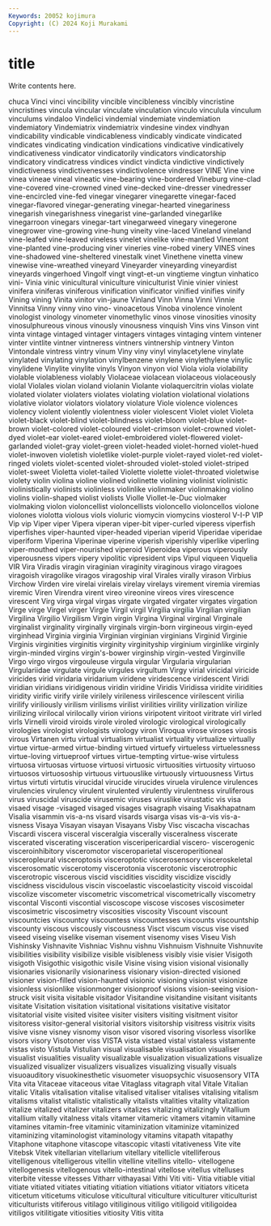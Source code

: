 ```yaml
---
Keywords: 20052 kojimura
Copyright: (C) 2024 Koji Murakami
---
```


# title

Write contents here.



chuca
Vinci vinci vincibility vincible vincibleness vincibly vincristine vincristines vincula vincular
vinculate vinculation vinculo vinculula vinculum vinculums vindaloo Vindelici vindemial vindemiate
vindemiation vindemiatory Vindemiatrix vindemiatrix vindesine vindex vindhyan vindicability vindicable vindicableness
vindicably vindicate vindicated vindicates vindicating vindication vindications vindicative vindicatively vindicativeness
vindicator vindicatorily vindicators vindicatorship vindicatory vindicatress vindices vindict vindicta vindictive
vindictively vindictiveness vindictivenesses vindictivolence vindresser VINE Vine vine vinea vineae
vineal vineatic vine-bearing vine-bordered Vineburg vine-clad vine-covered vine-crowned vined vine-decked
vine-dresser vinedresser vine-encircled vine-fed vinegar vinegarer vinegarette vinegar-faced vinegar-flavored vinegar-generating
vinegar-hearted vinegariness vinegarish vinegarishness vinegarist vine-garlanded vinegarlike vinegarroon vinegars vinegar-tart
vinegarweed vinegary vinegerone vinegrower vine-growing vine-hung vineity vine-laced Vineland vineland
vine-leafed vine-leaved vineless vinelet vinelike vine-mantled Vinemont vine-planted vine-producing viner
vineries vine-robed vinery VINES vines vine-shadowed vine-sheltered vinestalk vinet Vinethene
vinetta vinew vinewise vine-wreathed vineyard Vineyarder vineyarding vineyardist vineyards vingerhoed
Vingolf vingt vingt-et-un vingtieme vingtun vinhatico vini- Vinia vinic vinicultural
viniculture viniculturist Vinie vinier viniest vinifera viniferas viniferous vinification vinificator
vinified vinifies vinify Vining vining Vinita vinitor vin-jaune Vinland Vinn
Vinna Vinni Vinnie Vinnitsa Vinny vinny vino vino- vinoacetous Vinoba
vinolence vinolent vinologist vinology vinometer vinomethylic vinos vinose vinosities vinosity
vinosulphureous vinous vinously vinousness vinquish Vins vins Vinson vint vinta
vintage vintaged vintager vintagers vintages vintaging vintem vintener vinter vintlite
vintner vintneress vintners vintnership vintnery Vinton Vintondale vintress vintry vinum
Viny viny vinyl vinylacetylene vinylate vinylated vinylating vinylation vinylbenzene vinylene
vinylethylene vinylic vinylidene Vinylite vinylite vinyls Vinyon vinyon viol Viola
viola violability violable violableness violably Violaceae violacean violaceous violaceously violal
Violales violan violand violanin Violante violaquercitrin violas violate violated violater
violaters violates violating violation violational violations violative violator violators violatory
violature Viole violence violences violency violent violently violentness violer violescent
Violet violet Violeta violet-black violet-blind violet-blindness violet-bloom violet-blue violet-brown violet-colored
violet-coloured violet-crimson violet-crowned violet-dyed violet-ear violet-eared violet-embroidered violet-flowered violet-garlanded violet-gray
violet-green violet-headed violet-horned violet-hued violet-inwoven violetish violetlike violet-purple violet-rayed violet-red
violet-ringed violets violet-scented violet-shrouded violet-stoled violet-striped violet-sweet Violetta violet-tailed Violette
violette violet-throated violetwise violety violin violina violine violined violinette violining
violinist violinistic violinistically violinists violinless violinlike violinmaker violinmaking violino violins
violin-shaped violist violists Violle Viollet-le-Duc violmaker violmaking violon violoncellist violoncellists
violoncello violoncellos violone violones violotta violous viols violuric viomycin viomycins
viosterol V-I-P VIP Vip vip Viper viper Vipera viperan viper-bit
viper-curled viperess viperfish viperfishes viper-haunted viper-headed viperian viperid Viperidae viperidae
viperiform Viperina Viperinae viperine viperish viperishly viperlike viperling viper-mouthed viper-nourished
viperoid Viperoidea viperous viperously viperousness vipers vipery vipolitic vipresident vips
Vipul viqueen Viquelia VIR Vira Viradis viragin viraginian viraginity viraginous
virago viragoes viragoish viragolike viragos viragoship viral Virales virally virason
Virbius Virchow Virden vire virelai virelais virelay virelays virement viremia
viremias viremic Viren Virendra virent vireo vireonine vireos vires virescence
virescent Virg virga virgal virgas virgate virgated virgater virgates virgation
Virge virge Virgel virger Virgie Virgil virgil Virgilia virgilia Virgilian
virgilian Virgilina Virgilio Virgilism Virgin virgin Virgina Virginal virginal Virginale
virginalist virginality virginally virginals virgin-born virgineous virgin-eyed virginhead Virginia virginia
Virginian virginian virginians Virginid Virginie Virginis virginities virginitis virginity virginityship
virginium virginlike virginly virgin-minded virgins virgin's-bower virginship virgin-vested Virginville Virgo
virgo virgos virgouleuse virgula virgular Virgularia virgularian Virgulariidae virgulate virgule
virgules virgultum Virgy virial viricidal viricide viricides virid viridaria viridarium
viridene viridescence viridescent Viridi viridian viridians viridigenous viridin viridine Viridis
Viridissa viridite viridities viridity virific virify virile virilely virileness virilescence
virilescent virilia virilify viriliously virilism virilisms virilist virilities virility virilization
virilize virilizing virilocal virilocally virion virions viripotent viritoot viritrate virl
virled virls Virnelli viroid viroids virole viroled virologic virological virologically
virologies virologist virologists virology viron Viroqua virose viroses virosis virous
Virtanen virtu virtual virtualism virtualist virtuality virtualize virtually virtue virtue-armed
virtue-binding virtued virtuefy virtueless virtuelessness virtue-loving virtueproof virtues virtue-tempting virtue-wise
virtuless virtuosa virtuosas virtuose virtuosi virtuosic virtuosities virtuosity virtuoso virtuosos
virtuosoship virtuous virtuouslike virtuously virtuousness Virtus virtus virtuti virtutis virucidal
virucide virucides viruela virulence virulences virulencies virulency virulent virulented virulently
virulentness viruliferous virus viruscidal viruscide virusemic viruses viruslike virustatic vis
visa visaed visage -visaged visaged visages visagraph visaing Visakhapatnam Visalia
visammin vis-a-ns visard visards visarga visas vis-a-vis vis-a-visness Visaya Visayan
visayan Visayans Visby Visc viscacha viscachas Viscardi viscera visceral visceralgia
viscerally visceralness viscerate viscerated viscerating visceration visceripericardial viscero- viscerogenic visceroinhibitory
visceromotor visceroparietal visceroperitioneal visceropleural visceroptosis visceroptotic viscerosensory visceroskeletal viscerosomatic viscerotomy
viscerotonia viscerotonic viscerotrophic viscerotropic viscerous viscid viscidities viscidity viscidize viscidly
viscidness viscidulous viscin viscoelastic viscoelasticity viscoid viscoidal viscolize viscometer viscometric
viscometrical viscometrically viscometry viscontal Visconti viscontial viscoscope viscose viscoses viscosimeter
viscosimetric viscosimetry viscosities viscosity Viscount viscount viscountcies viscountcy viscountess viscountesses
viscounts viscountship viscounty viscous viscously viscousness Visct viscum viscus vise
vised viseed viseing viselike viseman visement visenomy vises Viseu Vish
Vishinsky Vishnavite Vishniac Vishnu vishnu Vishnuism Vishnuite Vishnuvite visibilities visibility
visibilize visible visibleness visibly visie visier Visigoth visigoth Visigothic visigothic
visile Visine vising vision visional visionally visionaries visionarily visionariness visionary
vision-directed visioned visioner vision-filled vision-haunted visionic visioning visionist visionize visionless
visionlike visionmonger visionproof visions vision-seeing vision-struck visit visita visitable visitador
Visitandine visitandine visitant visitants visitate Visitation visitation visitational visitations visitative
visitator visitatorial visite visited visitee visiter visiters visiting visitment visitor
visitoress visitor-general visitorial visitors visitorship visitress visitrix visits visive visne
visney visnomy vison visor visored visoring visorless visorlike visors visory
Visotoner viss VISTA vista vistaed vistal vistaless vistamente vistas visto
Vistula Vistulian visual visualisable visualisation visualiser visualist visualities visuality visualizable
visualization visualizations visualize visualized visualizer visualizers visualizes visualizing visually visuals
visuoauditory visuokinesthetic visuometer visuopsychic visuosensory VITA Vita vita Vitaceae vitaceous
vitae Vitaglass vitagraph vital Vitale Vitalian vitalic Vitalis vitalisation vitalise
vitalised vitaliser vitalises vitalising vitalism vitalisms vitalist vitalistic vitalistically vitalists
vitalities vitality vitalization vitalize vitalized vitalizer vitalizers vitalizes vitalizing vitalizingly
Vitallium vitallium vitally vitalness vitals vitamer vitameric vitamers vitamin vitamine
vitamines vitamin-free vitaminic vitaminization vitaminize vitaminized vitaminizing vitaminologist vitaminology vitamins
vitapath vitapathy Vitaphone vitaphone vitascope vitascopic vitasti vitativeness Vite vite
Vitebsk Vitek vitellarian vitellarium vitellary vitellicle vitelliferous vitelligenous vitelligerous vitellin
vitelline vitellins vitello- vitellogene vitellogenesis vitellogenous vitello-intestinal vitellose vitellus vitelluses
viterbite vitesse vitesses Vitharr vithayasai Vithi Viti viti- Vitia vitiable
vitial vitiate vitiated vitiates vitiating vitiation vitiations vitiator vitiators viticeta
viticetum viticetums viticulose viticultural viticulture viticulturer viticulturist viticulturists vitiferous vitilago
vitiliginous vitiligo vitiligoid vitiligoidea vitiligos vitilitigate vitiosities vitiosity Vitis vitita
